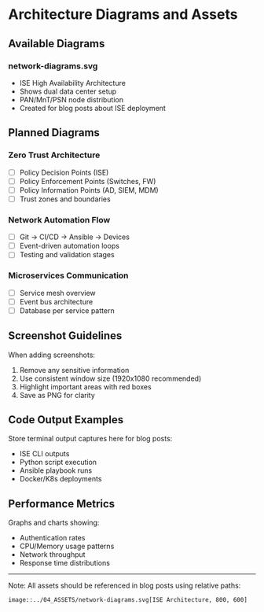 # Architecture Diagrams and Assets

## Available Diagrams

### network-diagrams.svg
- ISE High Availability Architecture
- Shows dual data center setup
- PAN/MnT/PSN node distribution
- Created for blog posts about ISE deployment

## Planned Diagrams

### Zero Trust Architecture
- [ ] Policy Decision Points (ISE)
- [ ] Policy Enforcement Points (Switches, FW)
- [ ] Policy Information Points (AD, SIEM, MDM)
- [ ] Trust zones and boundaries

### Network Automation Flow
- [ ] Git → CI/CD → Ansible → Devices
- [ ] Event-driven automation loops
- [ ] Testing and validation stages

### Microservices Communication
- [ ] Service mesh overview
- [ ] Event bus architecture
- [ ] Database per service pattern

## Screenshot Guidelines

When adding screenshots:
1. Remove any sensitive information
2. Use consistent window size (1920x1080 recommended)
3. Highlight important areas with red boxes
4. Save as PNG for clarity

## Code Output Examples

Store terminal output captures here for blog posts:
- ISE CLI outputs
- Python script execution
- Ansible playbook runs
- Docker/K8s deployments

## Performance Metrics

Graphs and charts showing:
- Authentication rates
- CPU/Memory usage patterns
- Network throughput
- Response time distributions

---

Note: All assets should be referenced in blog posts using relative paths:
```asciidoc
image::../04_ASSETS/network-diagrams.svg[ISE Architecture, 800, 600]
```